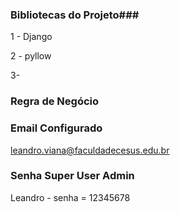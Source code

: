 ### Bibliotecas do Projeto###

1 - Django

2 - pyllow

3- 




### Regra de Negócio ###

### Email Configurado ###
leandro.viana@faculdadecesus.edu.br
### Senha Super User Admin ###

Leandro - senha = 12345678